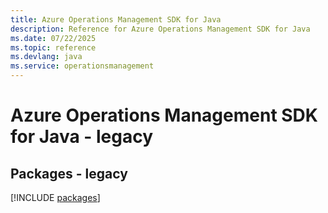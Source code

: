```yaml
---
title: Azure Operations Management SDK for Java
description: Reference for Azure Operations Management SDK for Java
ms.date: 07/22/2025
ms.topic: reference
ms.devlang: java
ms.service: operationsmanagement
---
```

# Azure Operations Management SDK for Java - legacy
## Packages - legacy
[!INCLUDE [packages](operations-management-index.md)]